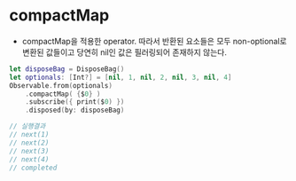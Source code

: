 # compactMap 

* compactMap을 적용한 operator. 따라서 반환된 요소들은 모두 non-optional로 변환된 값들이고 당연히 nil인 값은 필러링되어 존재하지 않는다.

```swift
let disposeBag = DisposeBag()
let optionals: [Int?] = [nil, 1, nil, 2, nil, 3, nil, 4]
Observable.from(optionals)
    .compactMap( {$0} )
    .subscribe({ print($0) })
    .disposed(by: disposeBag)

// 실행결과
// next(1)
// next(2)
// next(3)
// next(4)
// completed
```